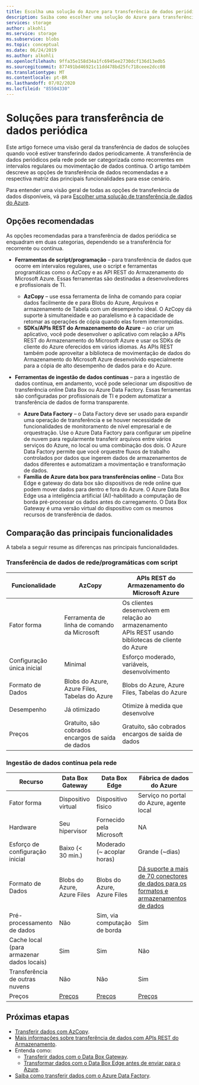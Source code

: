 ```yaml
---
title: Escolha uma solução do Azure para transferência de dados periódica| Microsoft Docs
description: Saiba como escolher uma solução do Azure para transferência de dados durante a transferência de dados periodicamente.
services: storage
author: alkohli
ms.service: storage
ms.subservice: blobs
ms.topic: conceptual
ms.date: 06/24/2019
ms.author: alkohli
ms.openlocfilehash: 9ffa35e158d34a1fc6945ee2730dcf136d13edb5
ms.sourcegitcommit: 877491bd46921c11dd478bd25fc718ceee2dcc08
ms.translationtype: MT
ms.contentlocale: pt-BR
ms.lasthandoff: 07/02/2020
ms.locfileid: "85504330"
---
```

# <a name="solutions-for-periodic-data-transfer"></a>Soluções para transferência de dados periódica
 
Este artigo fornece uma visão geral da transferência de dados de soluções quando você estiver transferindo dados periodicamente. A transferência de dados periódicos pela rede pode ser categorizada como recorrentes em intervalos regulares ou movimentação de dados contínua. O artigo também descreve as opções de transferência de dados recomendadas e a respectiva matriz das principais funcionalidades para esse cenário.

Para entender uma visão geral de todas as opções de transferência de dados disponíveis, vá para [Escolher uma solução de transferência de dados do Azure](storage-choose-data-transfer-solution.md).

## <a name="recommended-options"></a>Opções recomendadas

As opções recomendadas para a transferência de dados periódica se enquadram em duas categorias, dependendo se a transferência for recorrente ou contínua.

- **Ferramentas de script/programação** – para transferência de dados que ocorre em intervalos regulares, use o script e ferramentas programáticas como o AzCopy e as API REST do Armazenamento do Microsoft Azure. Essas ferramentas são destinadas a desenvolvedores e profissionais de TI.

    - **AzCopy** – use essa ferramenta de linha de comando para copiar dados facilmente de e para Blobs do Azure, Arquivos e armazenamento de Tabela com um desempenho ideal. O AzCopy dá suporte à simultaneidade e ao paralelismo e à capacidade de retomar as operações de cópia quando elas forem interrompidas.
    - **SDKs/APIs REST do Armazenamento do Azure** – ao criar um aplicativo, você pode desenvolver o aplicativo com relação a APIs REST do Armazenamento do Microsoft Azure e usar os SDKs de cliente do Azure oferecidos em vários idiomas. As APIs REST também pode aproveitar a biblioteca de movimentação de dados do Armazenamento do Microsoft Azure desenvolvido especialmente para a cópia de alto desempenho de dados para e do Azure.

- **Ferramentas de ingestão de dados contínuas** – para a ingestão de dados contínua, em andamento, você pode selecionar um dispositivo de transferência online Data Box ou Azure Data Factory. Essas ferramentas são configuradas por profissionais de TI e podem automatizar a transferência de dados de forma transparente.

    - **Azure Data Factory** – o Data Factory deve ser usado para expandir uma operação de transferência e se houver necessidade de funcionalidades de monitoramento de nível empresarial e de orquestração. Use o Azure Data Factory para configurar um pipeline de nuvem para regularmente transferir arquivos entre vários serviços do Azure, no local ou uma combinação dos dois. O Azure Data Factory permite que você orquestre fluxos de trabalho controlados por dados que ingerem dados de armazenamentos de dados diferentes e automatizam a movimentação e transformação de dados.
    - **Família de Azure data box para transferências online** – Data Box Edge e gateway do data box são dispositivos de rede online que podem mover dados para dentro e fora do Azure. O Azure Data Box Edge usa a inteligência artificial (AI)-habilitado a computação de borda pré-processar os dados antes do carregamento. O Data Box Gateway é uma versão virtual do dispositivo com os mesmos recursos de transferência de dados.


## <a name="comparison-of-key-capabilities"></a>Comparação das principais funcionalidades

A tabela a seguir resume as diferenças nas principais funcionalidades.

### <a name="scriptedprogrammatic-network-data-transfer"></a>Transferência de dados de rede/programáticas com script

| Funcionalidade                  | AzCopy                                 | APIs REST do Armazenamento do Microsoft Azure       |
|-----------------------------|----------------------------------------|-------------------------------|
| Fator forma                 | Ferramenta de linha de comando da Microsoft       | Os clientes desenvolvem em relação ao armazenamento <br> APIs REST usando bibliotecas de cliente do Azure |
| Configuração única inicial     | Minimal                                | Esforço moderado, variáveis, desenvolvimento    |
| Formato de Dados                 | Blobs do Azure, Azure Files, Tabelas do Azure | Blobs do Azure, Azure Files, Tabelas do Azure   |
| Desempenho                 | Já otimizado                      | Otimize à medida que desenvolve                  |
| Preços                     | Gratuito, são cobrados encargos de saída de dados      | Gratuito, são cobrados encargos de saída de dados        |

### <a name="continuous-data-ingestion-over-network"></a>Ingestão de dados contínua pela rede

| Recurso                                       | Data Box Gateway | Data Box Edge   | Fábrica de dados do Azure        |
|----------------------------------|-----------------------------------------|--------------------------|---------------------------|
| Fator forma                                   | Dispositivo virtual             | Dispositivo físico          | Serviço no portal do Azure, agente local                                                            |
| Hardware                                      | Seu hipervisor            | Fornecido pela Microsoft    | NA                                                            |
| Esforço de configuração inicial                          | Baixo (< 30 min.)            | Moderado (~ acoplar horas) | Grande (~dias)                                                 |
| Formato de Dados                                   | Blobs do Azure, Azure Files   | Blobs do Azure, Azure Files | [Dá suporte a mais de 70 conectores de dados para os formatos e armazenamentos de dados](https://docs.microsoft.com/azure/data-factory/copy-activity-overview#supported-data-stores-and-formats)|
| Pré-processamento de dados                           | Não                         | Sim, via computação de borda    | Sim                                                           |
| Cache local<br>(para armazenar dados locais)    | Sim                        | Sim                      | Não                                                            |
| Transferência de outras nuvens                    | Não                         | Não                       | Sim                                                           |
| Preços                                       | [Preços](https://azure.microsoft.com/pricing/details/storage/databox/gateway/)                    | [Preços](https://azure.microsoft.com/pricing/details/storage/databox/edge/)                  | [Preços](https://azure.microsoft.com/pricing/details/data-factory/)                                                       |

## <a name="next-steps"></a>Próximas etapas

- [Transferir dados com AzCopy](/azure/storage/common/storage-use-azcopy-v10?toc=%2fazure%2fstorage%2ftables%2ftoc.json).
- [Mais informações sobre transferência de dados com APIs REST do Armazenamento](https://docs.microsoft.com/dotnet/api/overview/azure/storage?view=azure-dotnet).
- Entenda como:
    - [Transferir dados com o Data Box Gateway](https://docs.microsoft.com/azure/databox-online/data-box-gateway-deploy-add-shares).
    - [Transformar dados com o Data Box Edge antes de enviar para o Azure](https://docs.microsoft.com/azure/databox-online/data-box-edge-deploy-configure-compute).
- [Saiba como transferir dados com o Azure Data Factory](https://docs.microsoft.com/azure/data-factory/tutorial-bulk-copy-portal).
